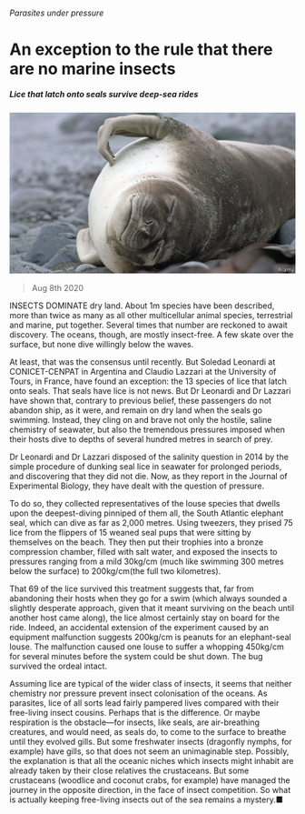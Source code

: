 ###### Parasites under pressure

# An exception to the rule that there are no marine insects 

##### Lice that latch onto seals survive deep-sea rides 

![image](images/20200808_STP501.jpg) 

> Aug 8th 2020 

INSECTS DOMINATE dry land. About 1m species have been described, more than twice as many as all other multicellular animal species, terrestrial and marine, put together. Several times that number are reckoned to await discovery. The oceans, though, are mostly insect-free. A few skate over the surface, but none dive willingly below the waves.

At least, that was the consensus until recently. But Soledad Leonardi at CONICET-CENPAT in Argentina and Claudio Lazzari at the University of Tours, in France, have found an exception: the 13 species of lice that latch onto seals. That seals have lice is not news. But Dr Leonardi and Dr Lazzari have shown that, contrary to previous belief, these passengers do not abandon ship, as it were, and remain on dry land when the seals go swimming. Instead, they cling on and brave not only the hostile, saline chemistry of seawater, but also the tremendous pressures imposed when their hosts dive to depths of several hundred metres in search of prey.


Dr Leonardi and Dr Lazzari disposed of the salinity question in 2014 by the simple procedure of dunking seal lice in seawater for prolonged periods, and discovering that they did not die. Now, as they report in the Journal of Experimental Biology, they have dealt with the question of pressure.

To do so, they collected representatives of the louse species that dwells upon the deepest-diving pinniped of them all, the South Atlantic elephant seal, which can dive as far as 2,000 metres. Using tweezers, they prised 75 lice from the flippers of 15 weaned seal pups that were sitting by themselves on the beach. They then put their trophies into a bronze compression chamber, filled with salt water, and exposed the insects to pressures ranging from a mild 30kg/cm (much like swimming 300 metres below the surface) to 200kg/cm(the full two kilometres).

That 69 of the lice survived this treatment suggests that, far from abandoning their hosts when they go for a swim (which always sounded a slightly desperate approach, given that it meant surviving on the beach until another host came along), the lice almost certainly stay on board for the ride. Indeed, an accidental extension of the experiment caused by an equipment malfunction suggests 200kg/cm is peanuts for an elephant-seal louse. The malfunction caused one louse to suffer a whopping 450kg/cm for several minutes before the system could be shut down. The bug survived the ordeal intact.

Assuming lice are typical of the wider class of insects, it seems that neither chemistry nor pressure prevent insect colonisation of the oceans. As parasites, lice of all sorts lead fairly pampered lives compared with their free-living insect cousins. Perhaps that is the difference. Or maybe respiration is the obstacle—for insects, like seals, are air-breathing creatures, and would need, as seals do, to come to the surface to breathe until they evolved gills. But some freshwater insects (dragonfly nymphs, for example) have gills, so that does not seem an unimaginable step. Possibly, the explanation is that all the oceanic niches which insects might inhabit are already taken by their close relatives the crustaceans. But some crustaceans (woodlice and coconut crabs, for example) have managed the journey in the opposite direction, in the face of insect competition. So what is actually keeping free-living insects out of the sea remains a mystery.■

